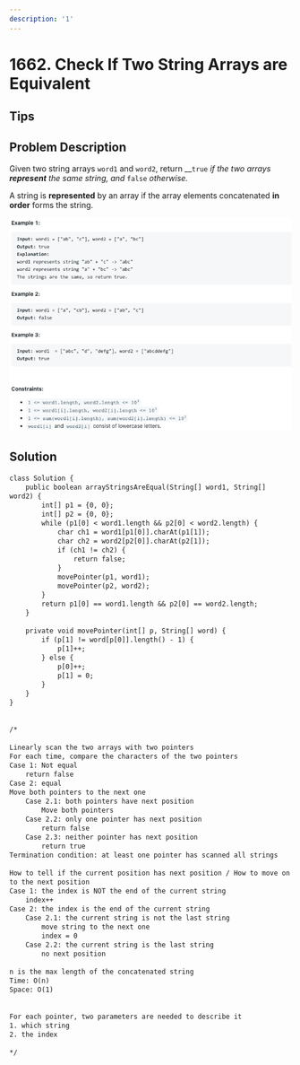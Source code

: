 ```yaml
---
description: '1'
---
```


# 1662. Check If Two String Arrays are Equivalent

## Tips

## Problem Description

Given two string arrays `word1` and `word2`, return __`true` _if the two arrays **represent** the same string, and_ `false` _otherwise._

A string is **represented** by an array if the array elements concatenated **in order** forms the string.

![](../.gitbook/assets/image%20%285%29.png)

## Solution

```text
class Solution {
    public boolean arrayStringsAreEqual(String[] word1, String[] word2) {
        int[] p1 = {0, 0};
        int[] p2 = {0, 0};
        while (p1[0] < word1.length && p2[0] < word2.length) {
            char ch1 = word1[p1[0]].charAt(p1[1]);
            char ch2 = word2[p2[0]].charAt(p2[1]);
            if (ch1 != ch2) {
                return false;
            }
            movePointer(p1, word1);
            movePointer(p2, word2);
        }
        return p1[0] == word1.length && p2[0] == word2.length;
    }
    
    private void movePointer(int[] p, String[] word) {
        if (p[1] != word[p[0]].length() - 1) {
            p[1]++;
        } else {
            p[0]++;
            p[1] = 0;
        }
    }
}


/*

Linearly scan the two arrays with two pointers
For each time, compare the characters of the two pointers
Case 1: Not equal
    return false
Case 2: equal
Move both pointers to the next one
    Case 2.1: both pointers have next position
        Move both pointers
    Case 2.2: only one pointer has next position
        return false
    Case 2.3: neither pointer has next position
        return true
Termination condition: at least one pointer has scanned all strings

How to tell if the current position has next position / How to move on to the next position
Case 1: the index is NOT the end of the current string
    index++
Case 2: the index is the end of the current string
    Case 2.1: the current string is not the last string
        move string to the next one
        index = 0
    Case 2.2: the current string is the last string
        no next position

n is the max length of the concatenated string
Time: O(n)
Space: O(1)


For each pointer, two parameters are needed to describe it
1. which string
2. the index

*/
```

